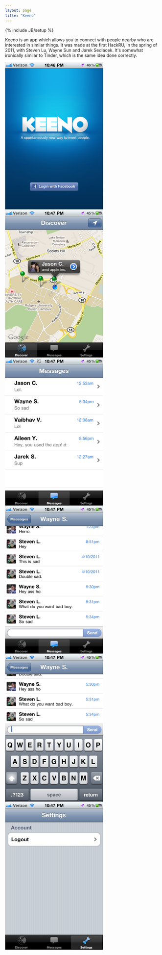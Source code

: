 ```yaml
---
layout: page
title: "Keeno"
---
```

{% include JB/setup %}

Keeno is an app which allows you to connect with people nearby who are
interested in similar things. It was made at the first HackRU, in the spring
of 2011, with Steven Lu, Wayne Sun and Jarek Sedlacek. It's somewhat
ironically similar to Tinder, which is the same idea done correctly.

<div id="mobileshots">
<img src="keeno/1.png" />
<img src="keeno/2.png" />
<img src="keeno/3.png" />
<img src="keeno/4.png" />
<img src="keeno/5.png" />
<img src="keeno/6.png" />
</div>

